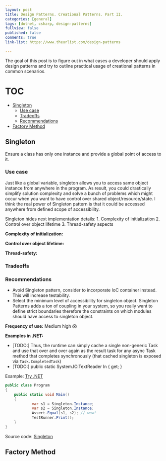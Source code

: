 ```yaml
---
layout: post
title: Design Patterns. Creational Patterns. Part II.
categories: [general]
tags: [dotnet, csharp, design-patterns]
fullview: false
published: false
comments: true
link-list: https://www.theurlist.com/design-patterns

---
```


The goal of this post is to figure out in what cases a developer should apply design patterns and try to outline practical usage of creational patterns in common scenarios.

<h1> TOC </h1>

- [Singleton](#singleton)
  - [Use case](#use-case)
  - [Tradeoffs](#tradeoffs)
  - [Recommendations](#recommendations)
- [Factory Method](#factory-method)

## Singleton

Ensure a class has only one instance and provide a global point of access to it.

### Use case
Just like a global variable, singleton allows you to access same object instance from anywhere in the program. As result, you could drastically simplify solution complexity and solve a bunch of problems which might occur when you want to have control over shared object/resource/state. I think the real power of Singleton pattern is that it could be accessed anywhere from defined scope of accessibility.

Singleton hides next implementation details: 1. Complexity of initialization 2. Control over object lifetime 3. Thread-safety aspects

**Complexity of initialization:**

**Control over object lifetime:**

**Thread-safety:**

### Tradeoffs

### Recommendations

- Avoid Singleton pattern, consider to incorporate IoC container instead. This will increase testability.
- Select the minimum level of accessibility for singleton object. Singleton Patterns adds a ton of coupling in your system, so you really want to define strict boundaries therefore the constraints on which modules should have access to singleton object.

**Frequency of use:** Medium high 😱

**Examples in .NET:**

* [TODO:] Thus, the runtime can simply cache a single non-generic Task and use that over and over again as the result task for any async Task method that completes synchronously (that cached singleton is exposed via `Task.CompletedTask`)
* [TODO:] public static System.IO.TextReader In { get; }

Example: [Try .NET](https://try.dot.net/?fromGist=7df61d2ce81fc70f2dbe23ad86a128c1)

``` csharp
public class Program
{
    public static void Main()
    {
            var s1 = Singleton.Instance;
            var s2 = Singleton.Instance;
            Assert.Equal(s1, s2); // wow!
            TestRunner.Print();
    }
}
```

Source code: [Singleton](https://github.com/NikiforovAll/design-patterns-playground/tree/master/Singleton)

## Factory Method
<!-- <iframe src="https://try.dot.net/?fromGist=5054b18c0d8710d9ed9b888d5c0c76ff" markdown = "0"></iframe> -->
